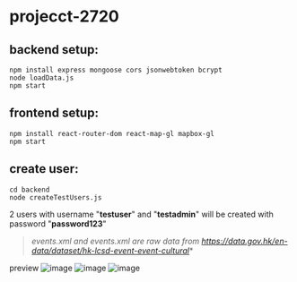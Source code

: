 # projecct-2720

## backend setup:

```
npm install express mongoose cors jsonwebtoken bcrypt
node loadData.js
npm start
```
## frontend setup:

```
npm install react-router-dom react-map-gl mapbox-gl
npm start
```
## create user:

```
cd backend
node createTestUsers.js
```
2 users with username "**testuser**" and "**testadmin**" will be created with password "**password123**"


> *events.xml and events.xml are raw data from https://data.gov.hk/en-data/dataset/hk-lcsd-event-event-cultural**

preview
![image](https://github.com/user-attachments/assets/8e3be4e8-e0ce-4cc8-8839-2b9aa0b5e5a3)
![image](https://github.com/user-attachments/assets/c30c8f1a-cd67-4c0f-a5a4-1313d39ad7fa)
![image](https://github.com/user-attachments/assets/77523c3f-333e-4861-9e4a-eed7d4807ec8)

